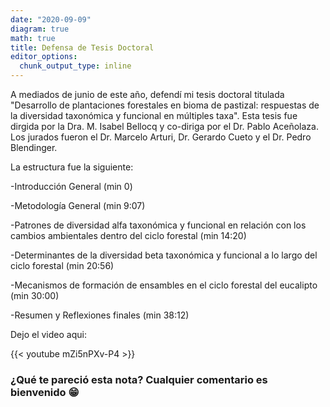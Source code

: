 ```yaml
---
date: "2020-09-09"
diagram: true
math: true
title: Defensa de Tesis Doctoral
editor_options: 
  chunk_output_type: inline
---
```


A mediados de junio de este año, defendí mi tesis doctoral titulada
"Desarrollo de plantaciones forestales en bioma de pastizal: respuestas de la diversidad taxonómica y funcional en múltiples taxa". Esta tesis fue dirgida por la Dra. M. Isabel Bellocq y co-diriga por el Dr. Pablo Aceñolaza. Los jurados fueron el Dr. Marcelo Arturi, Dr. Gerardo Cueto y el Dr. Pedro Blendinger.

La estructura fue la siguiente:

-Introducción General (min 0)

-Metodología General (min 9:07)

-Patrones de diversidad alfa taxonómica y funcional en relación con los cambios ambientales dentro del ciclo forestal (min 14:20)

-Determinantes de la diversidad beta taxonómica y funcional a lo largo del ciclo forestal (min 20:56)

-Mecanismos de formación de ensambles en el ciclo forestal del eucalipto (min 30:00)

-Resumen y Reflexiones finales (min 38:12)

Dejo el video aqui:


{{< youtube mZi5nPXv-P4 >}}




### ¿Qué te pareció esta nota? Cualquier comentario es bienvenido 😁
